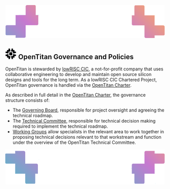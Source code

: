 ![Header image](../images/ottop.png)
## ![OpenTitan logo](../images/otlogo.png) OpenTitan Governance and Policies

OpenTitan is stewarded by [lowRISC CIC](./doc/project_governance/lowRISC.md), a not-for-profit company that uses collaborative engineering to develop and maintain open source silicon designs and tools for the long term.
As a lowRISC CIC Chartered Project, OpenTitan governance is handled via the [OpenTitan Charter](https://static.opentitan.org/technical-charter.pdf).

As described in full detail in the [OpenTitan Charter](https://static.opentitan.org/technical-charter.pdf), the governance structure consists of:
* The [Governing Board](./governing_board.md), responsible for project oversight and agreeing the technical roadmap.
* The [Technical Committee](./tech_committee.md), responsible for technical decision making required to implement the technical roadmap.
* [Working Groups](./working_group.md) allow specialists in the relevant area to work together in proposing technical decisions relevant to that workstream and function under the overview of the OpenTitan Technical Committee.

![Header image](../images/otbot.png)